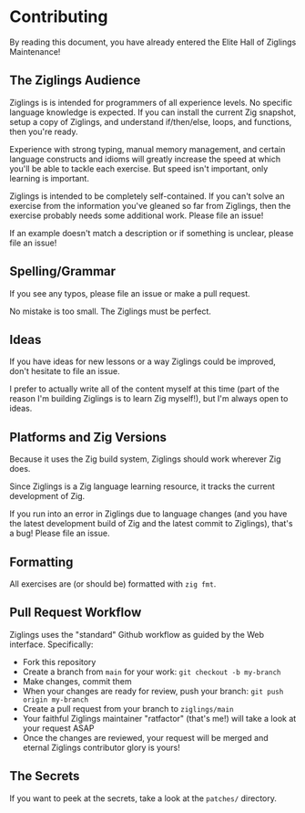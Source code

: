 # Contributing

By reading this document, you have already entered the Elite Hall of Ziglings
Maintenance!


## The Ziglings Audience

Ziglings is is intended for programmers of all experience levels. No specific
language knowledge is expected.  If you can install the current Zig snapshot,
setup a copy of Ziglings, and understand if/then/else, loops, and functions,
then you're ready.

Experience with strong typing, manual memory management, and certain language
constructs and idioms will greatly increase the speed at which you'll be able
to tackle each exercise. But speed isn't important, only learning is important.

Ziglings is intended to be completely self-contained. If you can't solve an
exercise from the information you've gleaned so far from Ziglings, then the
exercise probably needs some additional work. Please file an issue!

If an example doesn't match a description or if something is unclear, please
file an issue!


## Spelling/Grammar

If you see any typos, please file an issue or make a pull request.

No mistake is too small. The Ziglings must be perfect.


## Ideas

If you have ideas for new lessons or a way Ziglings could be improved, don't
hesitate to file an issue.

I prefer to actually write all of the content myself at this time (part of the
reason I'm building Ziglings is to learn Zig myself!), but I'm always open to
ideas.


## Platforms and Zig Versions

Because it uses the Zig build system, Ziglings should work wherever Zig does.

Since Ziglings is a Zig language learning resource, it tracks the current
development of Zig.

If you run into an error in Ziglings due to language changes (and you have the
latest development build of Zig and the latest commit to Ziglings), that's a
bug! Please file an issue.


## Formatting

All exercises are (or should be) formatted with `zig fmt`.


## Pull Request Workflow

Ziglings uses the "standard" Github workflow as guided by the Web interface.
Specifically:

* Fork this repository
* Create a branch from `main` for your work: `git checkout -b my-branch`
* Make changes, commit them
* When your changes are ready for review, push your branch: `git push origin
  my-branch`
* Create a pull request from your branch to `ziglings/main`
* Your faithful Ziglings maintainer "ratfactor" (that's me!) will take a look
  at your request ASAP
* Once the changes are reviewed, your request will be merged and eternal
  Ziglings contributor glory is yours!


## The Secrets

If you want to peek at the secrets, take a look at the `patches/` directory.
